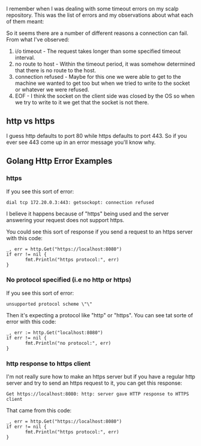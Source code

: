 I remember when I was dealing with some timeout errors on my scalp repository.
This was the list of errors and my observations about what each of them meant:

So it seems there are a number of different reasons a connection can fail.
From what I've observed:

1. i/o timeout - The request takes longer than some specified timeout
   interval.
2. no route to host - Within the timeout period, it was somehow determined
   that there is no route to the host.
3. connection refused - Maybe for this one we were able to get to the machine
   we wanted to get too but when we tried to write to the socket or whatever
   we were refused.
4. EOF - I think the socket on the client side was closed by the OS so when we
   try to write to it we get that the socket is not there.

http vs https
-------------

I guess http defaults to port 80 while https defaults to port 443. So if you
ever see 443 come up in an error message you'll know why.

Golang Http Error Examples
--------------------------

### https

If you see this sort of error:

```
dial tcp 172.20.0.3:443: getsockopt: connection refused
```

I believe it happens because of "https" being used and the server answering
your request does not support https.

You could see this sort of response if you send a request to an https server
with this code:

```
_, err = http.Get("https://localhost:8080")
if err != nil {
       fmt.Println("https protocol:", err)
}
```

### No protocol specified (i.e no http or https)

If you see this sort of error:

```
unsupported protocol scheme \"\"
```

Then it's expecting a protocol like "http" or "https". You can see tat sorte
of error with this code:

```
_, err := http.Get("localhost:8080")
if err != nil {
       fmt.Println("no protocol:", err)
}
```


### http response to https client

I'm not really sure how to make an https server but if you have a regular http
server and try to send an https request to it, you can get this response:

```
Get https://localhost:8080: http: server gave HTTP response to HTTPS client
```

That came from this code:

```
_, err = http.Get("https://localhost:8080")
if err != nil {
       fmt.Println("https protocol:", err)
}
```
